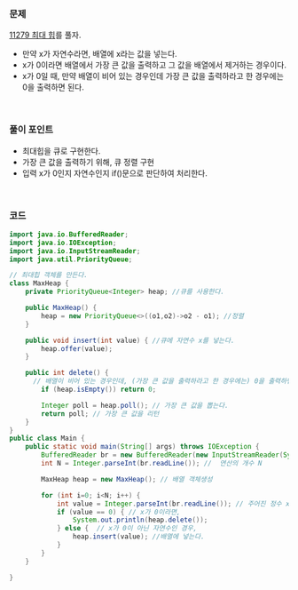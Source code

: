 ### 문제
[11279 최대 힙](https://www.acmicpc.net/problem/11279)를 풀자. <br>
+ 만약 x가 자연수라면, 배열에 x라는 값을 넣는다.
+  x가 0이라면 배열에서 가장 큰 값을 출력하고 그 값을 배열에서 제거하는 경우이다.
+  x가 0일 때, 만약 배열이 비어 있는 경우인데 가장 큰 값을 출력하라고 한 경우에는 0을 출력하면 된다.

<br>

### 풀이 포인트
+ 최대힙을 큐로 구현한다.
+  가장 큰 값을 출력하기 위해, 큐 정렬 구현
+  입력 x가 0인지 자연수인지 if()문으로 판단하여 처리한다.

<br>

### 코드
```java
import java.io.BufferedReader;
import java.io.IOException;
import java.io.InputStreamReader;
import java.util.PriorityQueue;

// 최대힙 객체를 만든다.
class MaxHeap {
    private PriorityQueue<Integer> heap; //큐를 사용한다.

    public MaxHeap() {
        heap = new PriorityQueue<>((o1,o2)->o2 - o1); //정렬
    }

    public void insert(int value) { //큐에 자연수 x를 넣는다.
        heap.offer(value);
    }

    public int delete() { 
      // 배열이 비어 있는 경우인데, (가장 큰 값을 출력하라고 한 경우에는) 0을 출력하면 된다.
        if (heap.isEmpty()) return 0;  

        Integer poll = heap.poll(); // 가장 큰 값을 뽑는다.
        return poll; // 가장 큰 값을 리턴
    }
}
public class Main {
    public static void main(String[] args) throws IOException {
        BufferedReader br = new BufferedReader(new InputStreamReader(System.in));
        int N = Integer.parseInt(br.readLine()); //  연산의 개수 N

        MaxHeap heap = new MaxHeap(); // 배열 객체생성

        for (int i=0; i<N; i++) {
            int value = Integer.parseInt(br.readLine()); // 주어진 정수 x
            if (value == 0) { // x가 0이라면,
                System.out.println(heap.delete());
            } else {  // x가 0이 아닌 자연수인 경우,
                heap.insert(value); //배열에 넣는다.
            }
        }
    }

}
```

